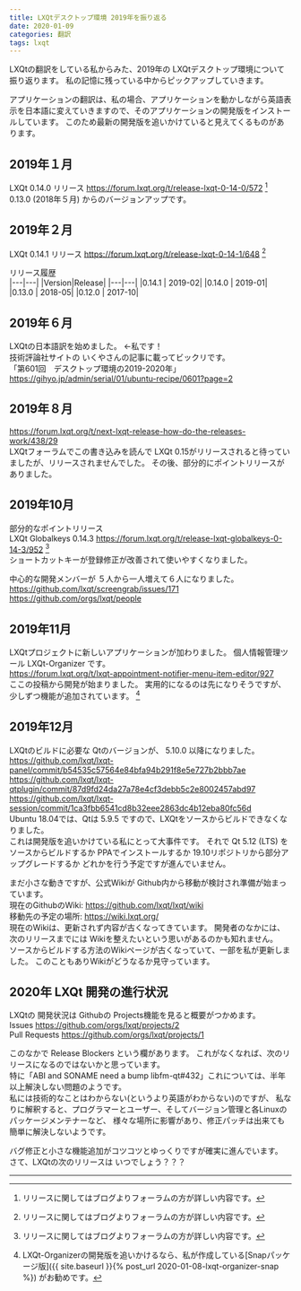 ```yaml
---
title: LXQtデスクトップ環境 2019年を振り返る
date: 2020-01-09
categories: 翻訳
tags: lxqt
---
```


LXQtの翻訳をしている私からみた、2019年の LXQtデスクトップ環境について振り返ります。
私の記憶に残っている中からピックアップしていきます。

アプリケーションの翻訳は、私の場合、アプリケーションを動かしながら英語表示を日本語に変えていきますので、そのアプリケーションの開発版をインストールしています。
このため最新の開発版を追いかけていると見えてくるものがあります。

## 2019年１月
LXQt 0.14.0 リリース <https://forum.lxqt.org/t/release-lxqt-0-14-0/572> [^rel]  
0.13.0 (2018年５月) からのバージョンアップです。

## 2019年２月
LXQt 0.14.1 リリース <https://forum.lxqt.org/t/release-lxqt-0-14-1/648> [^rel]

[^rel]: リリースに関してはブログよりフォーラムの方が詳しい内容です。

リリース履歴  
|---|---|
|Version|Release|
|---|---|
|0.14.1 | 2019-02|
|0.14.0 | 2019-01|
|0.13.0 | 2018-05|
|0.12.0 | 2017-10|

## 2019年６月
LXQtの日本語訳を始めました。 ←私です！  
技術評論社サイトの いくやさんの記事に載ってビックリです。  
「第601回　デスクトップ環境の2019-2020年」 <https://gihyo.jp/admin/serial/01/ubuntu-recipe/0601?page=2>

## 2019年８月
<https://forum.lxqt.org/t/next-lxqt-release-how-do-the-releases-work/438/29>  
LXQtフォーラムでこの書き込みを読んで LXQt 0.15がリリースされると待っていましたが、リリースされませんでした。
その後、部分的にポイントリリースがありました。

## 2019年10月
部分的なポイントリリース  
LXQt Globalkeys 0.14.3 <https://forum.lxqt.org/t/release-lxqt-globalkeys-0-14-3/952>  [^rel]  
ショートカットキーが登録修正が改善されて使いやすくなりました。

中心的な開発メンバーが ５人から一人増えて６人になりました。  
<https://github.com/lxqt/screengrab/issues/171>  
<https://github.com/orgs/lxqt/people>  

## 2019年11月
LXQtプロジェクトに新しいアプリケーションが加わりました。
個人情報管理ツール LXQt-Organizer です。  
<https://forum.lxqt.org/t/lxqt-appointment-notifier-menu-item-editor/927>  
ここの投稿から開発が始まりました。
実用的になるのは先になりそうですが、少しずつ機能が追加されています。 [^o]  

[^o]: LXQt-Organizerの開発版を追いかけるなら、私が作成している[Snapパッケージ版]({{ site.baseurl }}{% post_url 2020-01-08-lxqt-organizer-snap %}) がお勧めです。

## 2019年12月
LXQtのビルドに必要な Qtのバージョンが、 5.10.0 以降になりました。  
<https://github.com/lxqt/lxqt-panel/commit/b54535c57564e84bfa94b291f8e5e727b2bbb7ae>  
<https://github.com/lxqt/lxqt-qtplugin/commit/87d9fd24da27a78e4cf3debb5c2e8002457abd97>  
<https://github.com/lxqt/lxqt-session/commit/1ca3fbb6541cd8b32eee2863dc4b12eba80fc56d>  
Ubuntu 18.04では、Qtは 5.9.5 ですので、LXQtをソースからビルドできなくなりました。  
これは開発版を追いかけている私にとって大事件です。
それで Qt 5.12 (LTS) をソースからビルドするか PPAでインストールするか 19.10リポジトリから部分アップグレードするか どれかを行う予定ですが進んでいません。

まだ小さな動きですが、公式Wikiが Github内から移動が検討され準備が始まっています。  
現在のGithubのWiki: <https://github.com/lxqt/lxqt/wiki>  
移動先の予定の場所: <https://wiki.lxqt.org/>  
現在のWikiは、更新されず内容が古くなってきています。
開発者のなかには、次のリリースまでには Wikiを整えたいという思いがあるのかも知れません。  
ソースからビルドする方法のWikiページが古くなっていて、一部を私が更新しました。
このこともありWikiがどうなるか見守っています。  

## 2020年 LXQt 開発の進行状況

LXQtの 開発状況は Githubの Projects機能を見ると概要がつかめます。  
Issues <https://github.com/orgs/lxqt/projects/2>  
Pull Requests <https://github.com/orgs/lxqt/projects/1>  

このなかで Release Blockers という欄があります。
これがなくなれば、次のリリースになるのではないかと思っています。  
特に「ABI and SONAME need a bump libfm-qt#432」これについては、半年以上解決しない問題のようです。  
私には技術的なことはわからない(というより英語がわからない)のですが、
私なりに解釈すると、プログラマーとユーザー、そしてバージョン管理と各Linuxのパッケージメンテナーなど、
様々な場所に影響があり、修正パッチは出来ても簡単に解決しないようです。

バグ修正と小さな機能追加がコツコツとゆっくりですが確実に進んでいます。  
さて、LXQtの次のリリースは いつでしょう？？？

***
